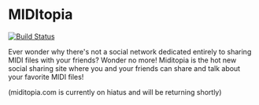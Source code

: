 MIDItopia
==========

[![Build Status](https://travis-ci.org/davesilva/miditopia-server.svg)](https://travis-ci.org/davesilva/miditopia-server)

Ever wonder why there's not a social network dedicated entirely to
sharing MIDI files with your friends? Wonder no more!  Miditopia is
the hot new social sharing site where you and your friends can share
and talk about your favorite MIDI files!

(miditopia.com is currently on hiatus and will be returning shortly)

